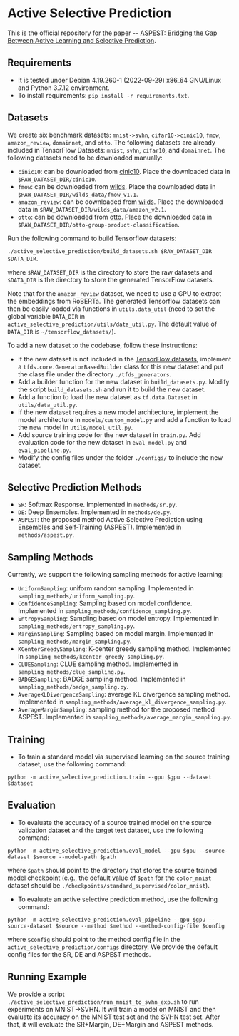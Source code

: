 # Active Selective Prediction

This is the official repository for the paper --
[ASPEST: Bridging the Gap Between Active Learning and Selective Prediction](https://arxiv.org/abs/2304.03870).

## Requirements

*   It is tested under Debian 4.19.260-1 (2022-09-29) x86_64 GNU/Linux and
    Python 3.7.12 environment.
*   To install requirements: `pip install -r requirements.txt`.

## Datasets

We create six benchmark datasets: `mnist->svhn`, `cifar10->cinic10`, `fmow`,
`amazon_review`, `domainnet`, and `otto`. The following datasets are already
included in TensorFlow Datasets: `mnist`, `svhn`, `cifar10`, and `domainnet`.
The following datasets need to be downloaded manually:
* `cinic10`: can be downloaded from [cinic10](https://datashare.is.ed.ac.uk/handle/10283/3192).
Place the downloaded data in `$RAW_DATASET_DIR/cinic10`.
* `fmow`: can be downloaded from [wilds](https://wilds.stanford.edu/get_started/).
Place the downloaded data in `$RAW_DATASET_DIR/wilds_data/fmow_v1.1`.
* `amazon_review`: can be downloaded from [wilds](https://wilds.stanford.edu/get_started/).
Place the downloaded data in `$RAW_DATASET_DIR/wilds_data/amazon_v2.1`.
* `otto`: can be downloaded from
[otto](https://www.kaggle.com/competitions/otto-group-product-classification-challenge/data).
Place the downloaded data in `$RAW_DATASET_DIR/otto-group-product-classification`.

Run the following command to build Tensorflow datasets:

`./active_selective_prediction/build_datasets.sh $RAW_DATASET_DIR $DATA_DIR`.

where `$RAW_DATASET_DIR` is the directory to store the raw datasets and
`$DATA_DIR` is the directory to store the generated TensorFlow datasets.

Note that for the `amazon_review` dataset, we need to use a GPU to extract the
embeddings from RoBERTa. The generated Tensorflow datasets can then be easily
loaded via functions in `utils.data_util` (need to set the global variable
`DATA_DIR` in `active_selective_prediction/utils/data_util.py`. The default
value of `DATA_DIR` is `~/tensorflow_datasets/`).

To add a new dataset to the codebase, follow these instructions:
* If the new dataset is not included in the
[TensorFlow datasets](https://www.tensorflow.org/datasets/catalog/overview#all_datasets),
implement a `tfds.core.GeneratorBasedBuilder` class for this new dataset and
put the class file under the directory `./tfds_generators`.
* Add a builder function for the new dataset in `build_datasets.py`. Modify the
script `build_datasets.sh` and run it to build the new dataset.
* Add a function to load the new dataset as `tf.data.Dataset` in `utils/data_util.py`.
* If the new dataset requires a new model architecture, implement the model
architecture in `models/custom_model.py` and add a function to load
the new model in `utils/model_util.py`.
* Add source training code for the new dataset in `train.py`.
Add evaluation code for the new dataset in
`eval_model.py` and `eval_pipeline.py`.
* Modify the config files under the folder
`./configs/` to include the new dataset.

## Selective Prediction Methods

*   `SR`: Softmax Response. Implemented in `methods/sr.py`.
*   `DE`: Deep Ensembles. Implemented in `methods/de.py`.
*   `ASPEST`: the proposed method Active Selective Prediction using Ensembles
    and Self-Training (ASPEST). Implemented in `methods/aspest.py`.

## Sampling Methods

Currently, we support the following sampling methods for active learning:
* `UniformSampling`: uniform random sampling. Implemented in
`sampling_methods/uniform_sampling.py`.
* `ConfidenceSampling`: Sampling based
on model confidence. Implemented in `sampling_methods/confidence_sampling.py`.
* `EntropySampling`: Sampling based on model entropy. Implemented in
`sampling_methods/entropy_sampling.py`.
* `MarginSampling`: Sampling based on
model margin. Implemented in `sampling_methods/margin_sampling.py`.
* `KCenterGreedySampling`: K-center greedy sampling method. Implemented in
`sampling_methods/kcenter_greedy_sampling.py`.
* `CLUESampling`: CLUE sampling
method. Implemented in `sampling_methods/clue_sampling.py`.
* `BADGESampling`:
BADGE sampling method. Implemented in `sampling_methods/badge_sampling.py`.
* `AverageKLDivergenceSampling`: average KL divergence sampling method.
Implemented in `sampling_methods/average_kl_divergence_sampling.py`.
* `AverageMarginSampling`: sampling method for the proposed method ASPEST.
Implemented in `sampling_methods/average_margin_sampling.py`.

## Training

*   To train a standard model via supervised learning on the source training
    dataset, use the following command:

`python -m active_selective_prediction.train --gpu $gpu --dataset $dataset`

## Evaluation

*   To evaluate the accuracy of a source trained model on the source validation
    dataset and the target test dataset, use the following command:

`python -m active_selective_prediction.eval_model --gpu $gpu --source-dataset $source --model-path $path`

where `$path` should point to the directory that stores the source trained model
checkpoint (e.g., the default value of `$path` for the `color_mnist` dataset
should be `./checkpoints/standard_supervised/color_mnist`).

* To evaluate an active selective prediction method, use the following command:

`python -m active_selective_prediction.eval_pipeline --gpu $gpu --source-dataset $source --method $method --method-config-file $config`

where `$config` should point to the method config file in the
`active_selective_prediction/configs` directory. We provide the default config
files for the SR, DE and ASPEST methods.

## Running Example

We provide a script `./active_selective_prediction/run_mnist_to_svhn_exp.sh`
to run experiments on MNIST->SVHN. It will train a model on MNIST and then
evaluate its accuracy on the MNIST test set and the SVHN test set. After that,
it will evaluate the SR+Margin, DE+Margin and ASPEST methods.
